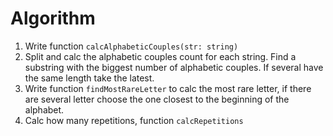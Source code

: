# Algorithm

1. Write function `calcAlphabeticCouples(str: string)`
2. Split and calc the alphabetic couples count for each string. Find a substring with the biggest number of alphabetic couples. If several have the same length take the latest.
6. Write function `findMostRareLetter` to calc the most rare letter, if there are several letter choose the one closest to the beginning of the alphabet.
7. Calc how many repetitions, function `calcRepetitions`

